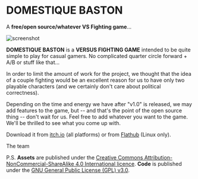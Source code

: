 # DOMESTIQUE BASTON
A **free/open source/whatever VS Fighting game**...

![screenshot](https://img.itch.zone/aW1hZ2UvMTU5ODg0OS85OTAzNzY1LnBuZw==/original/mzvO1%2F.png)

**DOMESTIQUE BASTON** is a **VERSUS FIGHTING GAME** intended to be quite simple to play for casual gamers. No complicated quarter circle forward + A/B or stuff like that...

In order to limit the amount of work for the project, we thought that the idea of a couple fighting would be an excellent reason for us to have only two playable characters (and we certainly don't care about political correctness).

Depending on the time and energy we have after "v1.0" is released, we may add features to the game, but -- and that's the point of the open source thing -- don't wait for us. Feel free to add whatever you want to the game. We'll be thrilled to see what you come up with.

Download it from [itch.io](https://domestique-baston.itch.io/domestique-baston) (all platforms) or from [Flathub](https://flathub.org/apps/io.itch.domestique_baston.domestique_baston) (Linux only).

The team

P.S. **Assets** are published under the [Creative Commons Attribution-NonCommercial-ShareAlike 4.0 International licence](https://creativecommons.org/licenses/by-nc-sa/4.0/). **Code** is published under the [GNU General Public License (GPL) v3.0](https://www.gnu.org/licenses/gpl-3.0.en.html).
